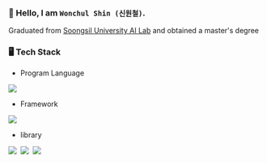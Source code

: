 ### 👋 Hello, I am `Wonchul Shin (신원철)`.

Graduated from [Soongsil University AI Lab](http://ailab.ssu.ac.kr/rb/) and obtained a master's degree

### 🖥 Tech Stack  

* Program Language  
<img src="https://img.shields.io/badge/-Python3-success?style=flat&logo=Python&logoColor=3776AB"/>

* Framework  
<img src="https://img.shields.io/badge/-Pytorch-green?style=flat&logo=Pytorch&logoColor=EE4C2C"/>

* library  
<p><img src="https://img.shields.io/badge/-Numpy-yellow?style=flat&logo=Numpy&logoColor=013243"/>&nbsp;&nbsp;<img src="https://img.shields.io/badge/-Pandas-orange?style=flat&logo=Pandas&logoColor=150458"/>&nbsp;&nbsp;<img src="https://img.shields.io/badge/-Scikit learn-blue?style=flat&logo=scikit-learn&logoColor=F7931E"/></p>
